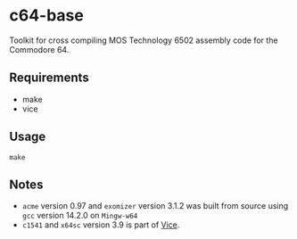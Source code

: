 # c64-base
Toolkit for cross compiling MOS Technology 6502 assembly code for the Commodore 64.

## Requirements
* make
* vice

## Usage
`make`

## Notes
* `acme` version 0.97 and `exomizer` version 3.1.2 was built from source using `gcc` version 14.2.0 on `Mingw-w64`
* `c1541` and `x64sc` version 3.9 is part of [Vice](https://vice-emu.sourceforge.io/).
